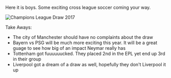 Here it is boys. Some exciting cross league soccer coming your way. 

![Champions League Draw 2017](https://image.ibb.co/h2HUsQ/champions_league_draw_17_18.jpg)

Take Aways:
<ul>
<li>The city of Manchester should have no complaints about the draw</li>

<li>Bayern vs PSG will be much more exciting this year. It will be a great guage to see how big of an impact Neymar really has</li>

<li>Tottenham got fuuuuuucked. They placed 2nd in the EPL yet end up 3rd in their group</li>

<li>Liverpool got a dream of a draw as well, hopefully they don't Liverpool it up</li>
</ul>    
